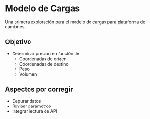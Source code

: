 # Modelo de Cargas
Una primera exploración para el modelo de cargas para plataforma de camiones.

## Objetivo

- Determinar precion en función de:
   - Coordenadas de origen
   - Coordenadas de destino
   - Peso
   - Volumen

## Aspectos por corregir

- Depurar datos
- Revisar parámetros
- Integrar lectura de API
 

